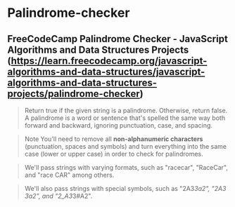 # Palindrome-checker
## FreeCodeCamp Palindrome Checker - JavaScript Algorithms and Data Structures Projects (https://learn.freecodecamp.org/javascript-algorithms-and-data-structures/javascript-algorithms-and-data-structures-projects/palindrome-checker)

> Return true if the given string is a palindrome. Otherwise, return false.
A palindrome is a word or sentence that's spelled the same way both forward and backward, ignoring punctuation, case, and spacing.

> Note
> You'll need to remove all **non-alphanumeric characters** (punctuation, spaces and symbols) and turn everything into the same case (lower or upper case) in order to check for palindromes.

> We'll pass strings with varying formats, such as "racecar", "RaceCar", and "race CAR" among others.

> We'll also pass strings with special symbols, such as "2A3*3a2", "2A3 3a2", and "2_A3*3#A2".
